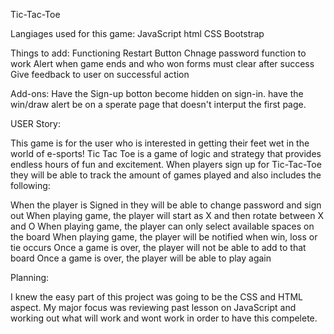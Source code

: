 Tic-Tac-Toe

Langiages used for this game:
JavaScript
html
CSS
Bootstrap

Things to add:
Functioning Restart Button
Chnage password function to work
Alert when game ends and who won
forms must clear after success
Give feedback to user on successful action

Add-ons:
Have the Sign-up botton become hidden on sign-in.
have the win/draw alert be on a sperate page that doesn't interput the first page.


USER Story:

This game is for the user who is interested in getting their feet wet in the world of e-sports! Tic Tac Toe is a game of logic and strategy that provides endless hours of fun and excitement.  When players sign up for Tic-Tac-Toe they will be able to track the amount of games played and also includes the following:

When the player is Signed in they will be able to change password and sign out
When playing game, the player will start as X and then rotate between X and O
When playing game, the player can only select available spaces on the board
When playing game, the player will be notified when win, loss or tie occurs
Once a game is over, the player will not be able to add to that board
Once a game is over, the player will be able to play again

Planning:

I knew the easy part of this project was going to be the CSS and HTML aspect. My major focus was reviewing past lesson on JavaScript and working out what will work and wont work in order to have this compelete.
